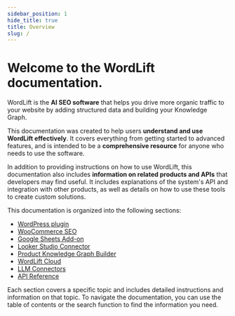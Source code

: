```yaml
---
sidebar_position: 1
hide_title: true
title: Overview
slug: /
---
```


# Welcome to the WordLift documentation.

WordLift is the **AI SEO software** that helps you drive more organic traffic to your website by adding structured data and building your Knowledge Graph.

This documentation was created to help users **understand and use WordLift effectively**. It covers everything from getting started to advanced features, and is intended to be a **comprehensive resource** for anyone who needs to use the software.

In addition to providing instructions on how to use WordLift, this documentation also includes **information on related products and APIs** that developers may find useful. It includes explanations of the system's API and integration with other products, as well as details on how to use these tools to create custom solutions.

This documentation is organized into the following sections: 

* [WordPress plugin](/wordpress-plugin)
* [WooCommerce SEO](/woocommerce/introduction)
* [Google Sheets Add-on](/seo-add-on-google-sheets/introduction)
* [Looker Studio Connector](/looker-studio-connector/introduction)
* [Product Knowledge Graph Builder](/product-knowledge-graph-builder/introduction/)
* [WordLift Cloud](/cloud/)
* [LLM Connectors](docs/llm-connectors/wordlift-reader.md)
* [API Reference](/category/api)

Each section covers a specific topic and includes detailed instructions and information on that topic. To navigate the documentation, you can use the table of contents or the search function to find the information you need.
